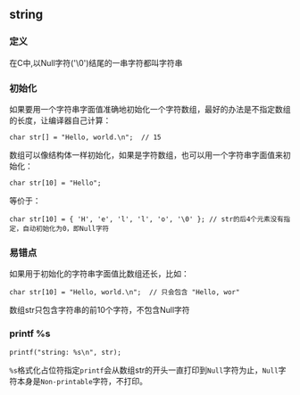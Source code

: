 ## string

### 定义

在C中,以Null字符('\0')结尾的一串字符都叫字符串

### 初始化

如果要用一个字符串字面值准确地初始化一个字符数组，最好的办法是不指定数组的长度，让编译器自己计算：

    char str[] = "Hello, world.\n";  // 15

数组可以像结构体一样初始化，如果是字符数组，也可以用一个字符串字面值来初始化：

    char str[10] = "Hello";

等价于：

    char str[10] = { 'H', 'e', 'l', 'l', 'o', '\0' }; // str的后4个元素没有指定，自动初始化为0，即Null字符

### 易错点

如果用于初始化的字符串字面值比数组还长，比如：

    char str[10] = "Hello, world.\n";  // 只会包含 "Hello, wor"

数组str只包含字符串的前10个字符，不包含Null字符

### printf %s

    printf("string: %s\n", str);

`%s`格式化占位符指定`printf`会从数组str的开头一直打印到`Null`字符为止，`Null`字符本身是`Non-printable`字符，不打印。